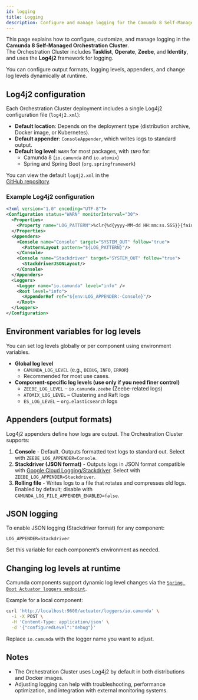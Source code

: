 ```yaml
---
id: logging
title: Logging
description: Configure and manage logging for the Camunda 8 Self-Managed Orchestration Cluster components.
---
```


This page explains how to configure, customize, and manage logging in the **Camunda 8 Self-Managed Orchestration Cluster**.  
The Orchestration Cluster includes **Tasklist**, **Operate**, **Zeebe**, and **Identity**, and uses the **Log4j2** framework for logging.

You can configure output formats, logging levels, appenders, and change log levels dynamically at runtime.

## Log4j2 configuration

Each Orchestration Cluster deployment includes a single Log4j2 configuration file (`log4j2.xml`):

- **Default location**: Depends on the deployment type (distribution archive, Docker image, or Kubernetes).
- **Default appender**: `ConsoleAppender`, which writes logs to standard output.
- **Default log level**: `WARN` for most packages, with `INFO` for:
  - Camunda 8 (`io.camunda` and `io.atomix`)
  - Spring and Spring Boot (`org.springframework`)

You can view the default `log4j2.xml` in the  
[GitHub repository](https://github.com/camunda/camunda/blob/main/dist/src/main/config/log4j2.xml).

### Example Log4j2 configuration

```xml
<?xml version="1.0" encoding="UTF-8"?>
<Configuration status="WARN" monitorInterval="30">
  <Properties>
    <Property name="LOG_PATTERN">%clr{%d{yyyy-MM-dd HH:mm:ss.SSS}}{faint} %clr{%5p} %clr{${sys:PID}}{magenta} %clr{---}{faint} %clr{[%15.15t]}{faint} %clr{%-40.40c{1.}}{cyan} %clr{:}{faint} %m%n%xwEx</Property>
  </Properties>
  <Appenders>
    <Console name="Console" target="SYSTEM_OUT" follow="true">
      <PatternLayout pattern="${LOG_PATTERN}"/>
    </Console>
    <Console name="Stackdriver" target="SYSTEM_OUT" follow="true">
      <StackdriverJSONLayout/>
    </Console>
  </Appenders>
  <Loggers>
    <Logger name="io.camunda" level="info" />
    <Root level="info">
      <AppenderRef ref="${env:LOG_APPENDER:-Console}"/>
    </Root>
  </Loggers>
</Configuration>
```

## Environment variables for log levels

You can set log levels globally or per component using environment variables.

- **Global log level**
  - `CAMUNDA_LOG_LEVEL` (e.g., `DEBUG`, `INFO`, `ERROR`)
  - Recommended for most use cases.
- **Component-specific log levels (use only if you need finer control)**
  - `ZEEBE_LOG_LEVEL` – `io.camunda.zeebe` (Zeebe-related logs)
  - `ATOMIX_LOG_LEVEL` – Clustering and Raft logs
  - `ES_LOG_LEVEL` – `org.elasticsearch` logs

## Appenders (output formats)

Log4j2 appenders define how logs are output. The Orchestration Cluster supports:

1. **Console** - Default. Outputs formatted text logs to standard out. Select with `ZEEBE_LOG_APPENDER=Console`.
2. **Stackdriver (JSON format)** - Outputs logs in JSON format compatible with [Google Cloud Logging/Stackdriver](https://cloud.google.com/logging/docs/reference/v2/rest/v2/LogEntry). Select with `ZEEBE_LOG_APPENDER=Stackdriver`.
3. **Rolling file** - Writes logs to a file that rotates and compresses old logs. Enabled by default; disable with `CAMUNDA_LOG_FILE_APPENDER_ENABLED=false`.

## JSON logging

To enable JSON logging (Stackdriver format) for any component:

`LOG_APPENDER=Stackdriver`

Set this variable for each component’s environment as needed.

## Changing log levels at runtime

Camunda components support dynamic log level changes via the
[`Spring Boot Actuator loggers endpoint`](https://docs.spring.io/spring-boot/docs/current/actuator-api/html/#loggers).

Example for a local component:

```bash
curl 'http://localhost:9600/actuator/loggers/io.camunda' \
  -i -X POST \
  -H 'Content-Type: application/json' \
  -d '{"configuredLevel":"debug"}'
```

Replace `io.camunda` with the logger name you want to adjust.

## Notes

- The Orchestration Cluster uses Log4j2 by default in both distributions and Docker images.
- Adjusting logging can help with troubleshooting, performance optimization, and integration with external monitoring systems.
